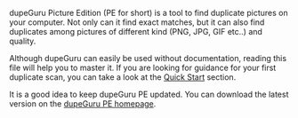 dupeGuru Picture Edition (PE for short) is a tool to find duplicate pictures on your computer. Not only can it find exact matches, but it can also find duplicates among pictures of different kind (PNG, JPG, GIF etc..) and quality.

Although dupeGuru can easily be used without documentation, reading this file will help you to master it. If you are looking for guidance for your first duplicate scan, you can take a look at the [Quick Start](quick_start.htm) section.

It is a good idea to keep dupeGuru PE updated. You can download the latest version on the [dupeGuru PE homepage](http://www.hardcoded.net/dupeguru_pe/).